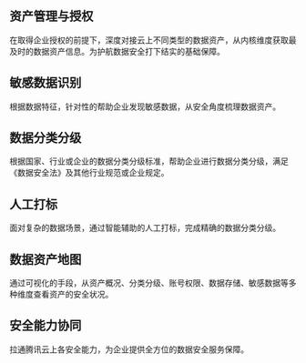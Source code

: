 ## 资产管理与授权
在取得企业授权的前提下，深度对接云上不同类型的数据资产，从内核维度获取最及时的数据资产信息。为护航数据安全打下结实的基础保障。

## 敏感数据识别
根据数据特征，针对性的帮助企业发现敏感数据，从安全角度梳理数据资产。

## 数据分类分级
根据国家、行业或企业的数据分类分级标准，帮助企业进行数据分类分级，满足《数据安全法》及其他行业规范或企业规定。

## 人工打标
面对复杂的数据场景，通过智能辅助的人工打标，完成精确的数据分类分级。

## 数据资产地图
通过可视化的手段，从资产概况、分类分级、账号权限、数据存储、敏感数据等多种维度查看资产的安全状况。

## 安全能力协同
拉通腾讯云上各安全能力，为企业提供全方位的数据安全服务保障。
